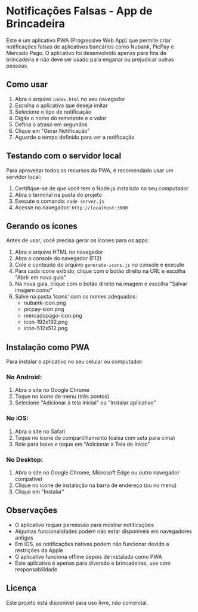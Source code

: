 # Notificações Falsas - App de Brincadeira

Este é um aplicativo PWA (Progressive Web App) que permite criar notificações falsas de aplicativos bancários como Nubank, PicPay e Mercado Pago. O aplicativo foi desenvolvido apenas para fins de brincadeira e não deve ser usado para enganar ou prejudicar outras pessoas.

## Como usar

1. Abra o arquivo `index.html` no seu navegador
2. Escolha o aplicativo que deseja imitar
3. Selecione o tipo de notificação
4. Digite o nome do remetente e o valor
5. Defina o atraso em segundos
6. Clique em "Gerar Notificação"
7. Aguarde o tempo definido para ver a notificação

## Testando com o servidor local

Para aproveitar todos os recursos da PWA, é recomendado usar um servidor local:

1. Certifique-se de que você tem o Node.js instalado no seu computador
2. Abra o terminal na pasta do projeto
3. Execute o comando: `node server.js`
4. Acesse no navegador: `http://localhost:3000`

## Gerando os ícones

Antes de usar, você precisa gerar os ícones para os apps:

1. Abra o arquivo HTML no navegador
2. Abra o console do navegador (F12)
3. Cole o conteúdo do arquivo `generate-icons.js` no console e execute
4. Para cada ícone exibido, clique com o botão direito na URL e escolha "Abrir em nova guia"
5. Na nova guia, clique com o botão direito na imagem e escolha "Salvar imagem como"
6. Salve na pasta 'icons' com os nomes adequados:
   - nubank-icon.png
   - picpay-icon.png
   - mercadopago-icon.png
   - icon-192x192.png
   - icon-512x512.png

## Instalação como PWA

Para instalar o aplicativo no seu celular ou computador:

### No Android:
1. Abra o site no Google Chrome
2. Toque no ícone de menu (três pontos)
3. Selecione "Adicionar à tela inicial" ou "Instalar aplicativo"

### No iOS:
1. Abra o site no Safari
2. Toque no ícone de compartilhamento (caixa com seta para cima)
3. Role para baixo e toque em "Adicionar à Tela de Início"

### No Desktop:
1. Abra o site no Google Chrome, Microsoft Edge ou outro navegador compatível
2. Clique no ícone de instalação na barra de endereço (ou no menu)
3. Clique em "Instalar"

## Observações

- O aplicativo requer permissão para mostrar notificações
- Algumas funcionalidades podem não estar disponíveis em navegadores antigos
- Em iOS, as notificações nativas podem não funcionar devido a restrições da Apple
- O aplicativo funciona offline depois de instalado como PWA
- Este aplicativo é apenas para diversão e brincadeiras, use com responsabilidade

## Licença

Este projeto está disponível para uso livre, não comercial. 